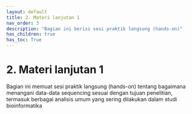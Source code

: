 ```yaml
---
layout: default
title: 2. Materi lanjutan 1
nav_order: 3
description: "Bagian ini berisi sesi praktik langsung (hands-on)"
has_children: true
has_toc: True
---
```


# 2. Materi lanjutan 1

Bagian ini memuat sesi praktik langsung (hands-on) tentang bagaimana menangani data-data sequencing sesuai dengan tujuan penelitian, termasuk berbagai analisis umum yang sering dilakukan dalam studi bioinformatika
